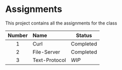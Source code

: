 # Assignments
This project contains all the assignments for the class

**Number** | **Name** | **Status**
:---: | :--- | ---
1 | Curl | Completed
2 | File-Server | Completed
3 | Text-Protocol | _WIP_
